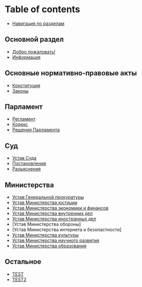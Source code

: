 # Table of contents

* [Навигация по разделам](README.md)

## Основной раздел <a id="main"></a>

* [Добро пожаловать!](main/welcome.md)
* [Информация](main/info.md)

## Основные нормативно-правовые акты <a id="basa"></a>

* [Конституция](basa/constitution.md)
* [Законы](basa/laws.md)

## Парламент <a id="parlament"></a>

* [Регламент](parlament/regulations.md)
* [Кодекс](parlament/code.md)
* [Решения Парламента](parlament/decree.md)

## Суд <a id="court"></a>

* [Устав Суда](court/regulations.md)
* [Постановления](court/decree.md)
* [Разъяснения](court/explanation.md)

## Министерства <a id="regulations"></a>

* [Устав Генеральной прокуратуры](regulations/law.md)
* [Устав Министерства юстиции](regulations/justice.md)
* [Устав Министерства экономики и финансов](regulations/economy.md)
* [Устав Министерства внутренних дел](regulations/mvd.md)
* [Устав Министерства иностранных дел](regulations/mid.md)
* [Устав Министерства обороны]
* [Устав Министерства интернета и безопастности]
* [Устав Министерства культуры](regulations/culture.md)
* [Устав Министерства научного развития](regulations/science.md)
* [Устав Министерства образования](regulations/education.md)


## Остальное <a id="other"></a>

* [TEST](other/test.md)
* [TEST2]()

